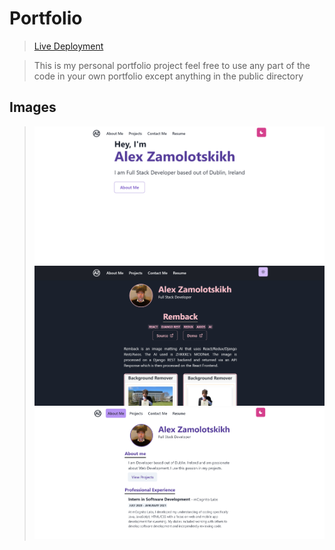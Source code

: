 # **Portfolio**

>[Live Deployment](https://zamo.netlify.app/)

>This is my personal portfolio project feel free to
> use any part of the code in your own portfolio except
> anything in the public directory

## Images

>![Demo1](/demo/1.PNG)
> ![Demo2](/demo/3.PNG)
> ![Demo3](/demo/2.PNG)
> 